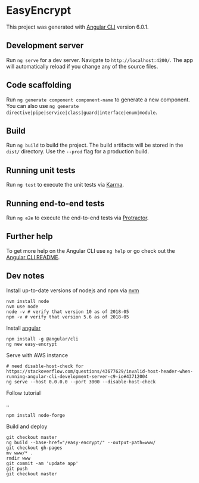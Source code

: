 # EasyEncrypt

This project was generated with [Angular CLI](https://github.com/angular/angular-cli) version 6.0.1.

## Development server

Run `ng serve` for a dev server. Navigate to `http://localhost:4200/`. The app will automatically reload if you change any of the source files.

## Code scaffolding

Run `ng generate component component-name` to generate a new component. You can also use `ng generate directive|pipe|service|class|guard|interface|enum|module`.

## Build

Run `ng build` to build the project. The build artifacts will be stored in the `dist/` directory. Use the `--prod` flag for a production build.

## Running unit tests

Run `ng test` to execute the unit tests via [Karma](https://karma-runner.github.io).

## Running end-to-end tests

Run `ng e2e` to execute the end-to-end tests via [Protractor](http://www.protractortest.org/).

## Further help

To get more help on the Angular CLI use `ng help` or go check out the [Angular CLI README](https://github.com/angular/angular-cli/blob/master/README.md).

## Dev notes
Install up-to-date versions of nodejs and npm via [nvm](https://github.com/creationix/nvm)

```
nvm install node
nvm use node
node -v # verify that version 10 as of 2018-05
npm -v # verify that version 5.6 as of 2018-05
```

Install [angular](https://angular.io/guide/quickstart)

```
npm install -g @angular/cli
ng new easy-encrypt
```

Serve with AWS instance

```
# need disable-host-check for https://stackoverflow.com/questions/43677629/invalid-host-header-when-running-angular-cli-development-server-c9-io#43712004
ng serve --host 0.0.0.0 --port 3000 --disable-host-check
```

Follow tutorial

..


```
npm install node-forge
```

Build and deploy

```
git checkout master
ng build --base-href="/easy-encrypt/" --output-path=www/
git checkout gh-pages
mv www/* .
rmdir www
git commit -am 'update app'
git push
git checkout master
```
